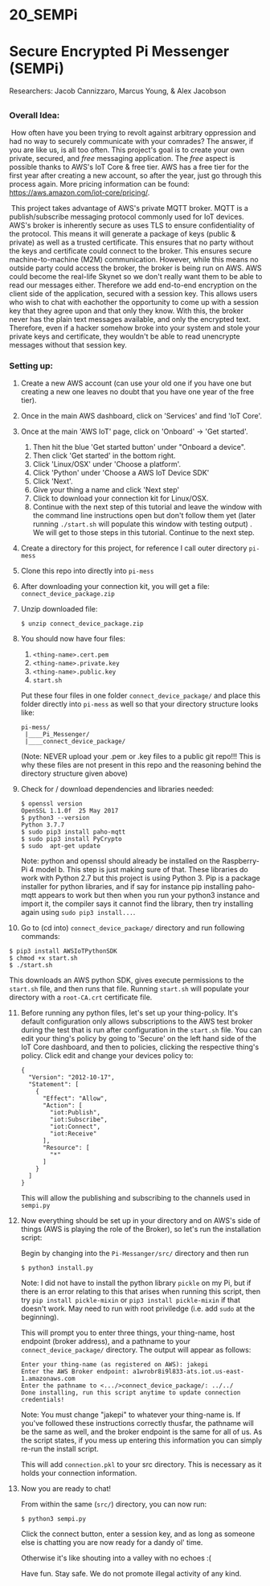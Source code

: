 # 20_SEMPi
# Secure Encrypted Pi Messenger (SEMPi)
Researchers: Jacob Cannizzaro, Marcus Young, & Alex Jacobson
## 

### Overall Idea:

​	How often have you been trying to revolt against arbitrary oppression and had no way to securely communicate with your comrades? The answer, if you are like us, is all too often. This project's goal is to create your own private, secured, and *free* messaging application. The *free* aspect is possible thanks to AWS's IoT Core & free tier. AWS has a free tier for the first year after creating a new account, so after the year, just go through this process again. More pricing information can be found: https://aws.amazon.com/iot-core/pricing/. 

​	This project takes advantage of AWS's private MQTT broker. MQTT is a publish/subscribe messaging protocol commonly used for IoT devices. AWS's broker is inherently secure as uses TLS to ensure confidentiality of the protocol. This means it will generate a package of keys (public & private) as well as a trusted certificate. This ensures that no party without the keys and certificate could connect to the broker. This ensures secure machine-to-machine (M2M) communication. However, while this means no outside party could access the broker, the broker is being run on AWS. AWS could become the real-life Skynet so we don't really want them to be able to read our messages either. Therefore we add end-to-end encryption on the client side of the application, secured with a session key. This allows users who wish to chat with eachother the opportunity to come up with a session key that they agree upon and that only they know. With this, the broker never has the plain text messages available, and only the encrypted text. Therefore, even if a hacker somehow broke into your system and stole your private keys and certificate, they wouldn't be able to read unencrypte messages without that session key.

### Setting up:

1. Create a new AWS account (can use your old one if you have one but creating a new one leaves no doubt that you have one year of the free tier).

2. Once in the main AWS dashboard, click on 'Services' and find 'IoT Core'.

3. Once at the main 'AWS IoT' page, click on 'Onboard' -> 'Get started'. 

   1. Then hit the blue 'Get started button' under "Onboard a device".
   2. Then click 'Get started' in the bottom right.
   3. Click 'Linux/OSX' under 'Choose a platform'.
   4. Click 'Python' under 'Choose a AWS IoT Device SDK'
   5. Click 'Next'.
   6. Give your thing a name and click 'Next step'
   7. Click to download your connection kit for Linux/OSX.
   8. Continue with the next step of this tutorial and leave the window with the command line instructions open but don't follow them yet (later running `./start.sh` will populate this window with testing output) . We will get to those steps in this tutorial. Continue to the next step.

4. Create a directory for this project, for reference I call outer directory `pi-mess`

5. Clone this repo into directly into `pi-mess`

6. After downloading your connection kit, you will get a file: `connect_device_package.zip`

7. Unzip downloaded file:

   `$ unzip connect_device_package.zip`

8. You should now have four files:

   1. `<thing-name>.cert.pem`
   2. `<thing-name>.private.key`
   3. `<thing-name>.public.key`
   4. `start.sh`

   Put these four files in one folder `connect_device_package/` and place this folder directly into `pi-mess` as well so that your directory structure looks like:

   ```
   pi-mess/
   	|____Pi_Messenger/
   	|____connect_device_package/
   ```

   

   (Note: NEVER upload your .pem or .key files to a public git repo!!! This is why these files are not present in this repo and the reasoning behind the directory structure given above)

9. Check for / download dependencies and libraries needed:

   ```
   $ openssl version
   OpenSSL 1.1.0f  25 May 2017
   $ python3 --version
   Python 3.7.7
   $ sudo pip3 install paho-mqtt
   $ sudo pip3 install PyCrypto
   $ sudo  apt-get update
   ```

   Note: python and openssl should already be installed on the Raspberry-Pi 4 model b. This step is just making sure of that. These libraries do work with Python 2.7 but this project is using Python 3. Pip is a package installer  for python libraries, and if say for instance pip installing paho-mqtt appears to work but then when you run your python3 instance and import it, the compiler says it cannot find the library, then try installing again using `sudo pip3 install...`. 

10. Go to (cd into) `connect_device_package/` directory and run following commands:

   ```
   $ pip3 install AWSIoTPythonSDK
   $ chmod +x start.sh
   $ ./start.sh
   ```

   This downloads an AWS python SDK, gives execute permissions to the `start.sh` file, and then runs that file. Running `start.sh` will populate your directory with a `root-CA.crt` certificate file.

11. Before running any python files, let's set up your thing-policy. It's default configuration only allows subscriptions to the AWS test broker during the test that is run after configuration in the `start.sh` file. You can edit your thing's policy by going to 'Secure' on the left hand side of the IoT Core dashboard, and then to policies, clicking the respective thing's policy. Click edit and change your devices policy  to: 

    ```
    {
      "Version": "2012-10-17",
      "Statement": [
        {
          "Effect": "Allow",
          "Action": [
            "iot:Publish",
            "iot:Subscribe",
            "iot:Connect",
            "iot:Receive"
          ],
          "Resource": [
            "*"
          ]
        }
      ]
    }
    ```

    This will allow the publishing and subscribing to the channels used in `sempi.py`

12. Now everything should be set up in your directory and on AWS's side of things (AWS is playing the role of the Broker), so let's run the installation script:

    Begin by changing into the `Pi-Messanger/src/` directory and then run

    ```
    $ python3 install.py
    ```

    Note: I did not have to install the python library `pickle` on my Pi, but if there is an error relating to this that arises when running this script, then try `pip install pickle-mixin` or `pip3 install pickle-mixin` if that doesn't work. May need to run with root priviledge (i.e. add `sudo` at the beginning).

    This will prompt you to enter three things, your thing-name, host endpoint (broker address), and a pathname to your `connect_device_package/` directory. The output will appear as follows:

    ```
    Enter your thing-name (as registered on AWS): jakepi
    Enter the AWS Broker endpoint: a1wrobr8i9l833-ats.iot.us-east-1.amazonaws.com
    Enter the pathname to <.../>connect_device_package/: ../../
    Done installing, run this script anytime to update connection credentials!
    ```

    Note: You must change "jakepi" to whatever your thing-name is. If you've followed these instructions correctly thusfar, the pathname will be the same as well, and the broker endpoint is the same for all of us. As the script states, if you mess up entering this information you can simply re-run the install script.

    This will add `connection.pkl` to your src directory.
    This is necessary as it holds your connection information.

13. Now you are ready to chat! 

    From within the same (`src/`) directory, you can now run:

    ```
    $ python3 sempi.py
    ```

    Click the connect button, enter a session key, and as long as someone else is chatting you are now ready for a dandy ol' time.

    Otherwise it's like shouting into a valley with no echoes :(

    Have fun. Stay safe. We do not promote illegal activity of any kind. 

